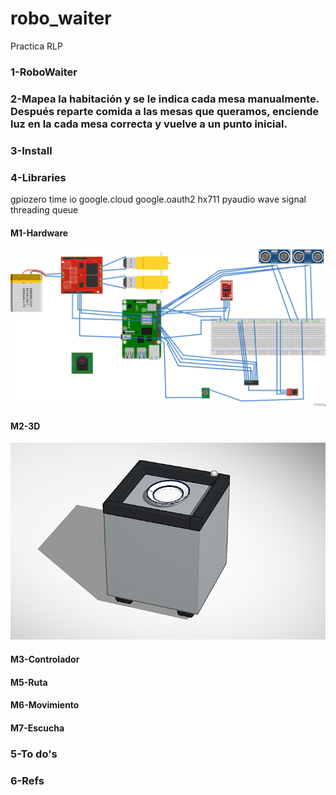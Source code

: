 # robo_waiter
Practica RLP 

### 1-RoboWaiter

### 2-Mapea la habitación y se le indica cada mesa manualmente. Después reparte comida a las mesas que queramos, enciende luz en la cada mesa correcta y vuelve a un punto inicial.

### 3-Install

### 4-Libraries

gpiozero
time 
io
google.cloud
google.oauth2
hx711
pyaudio
wave
signal
threading
queue


#### M1-Hardware

![Diagrama de conexiones](https://github.com/45Hack45/robo_waiter/blob/main/conexiones%20proyecto_bb.png)

#### M2-3D

![Modelo 3D](https://github.com/45Hack45/robo_waiter/blob/main/robot3Dbasic.png)

#### M3-Controlador

#### M5-Ruta

#### M6-Movimiento

#### M7-Escucha
  
### 5-To do's

### 6-Refs

